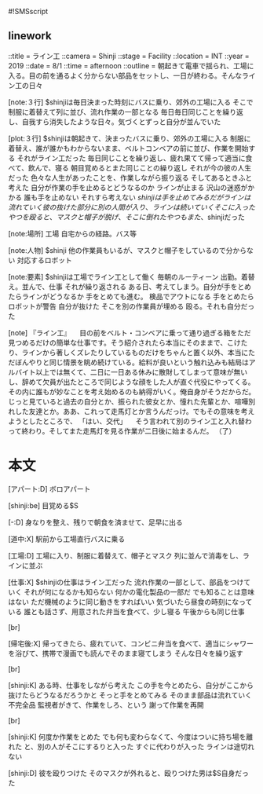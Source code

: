#!SMSscript

## linework

::title = ライン工
::camera = Shinji
::stage = Facility
::location = INT
::year = 2019
::date = 8/1
::time = afternoon
::outline = 朝起きて電車で揺られ、工場に入る。目の前を通るよく分からない部品をセットし、一日が終わる。そんなライン工の日々

[note:３行]
$shinjiは毎日決まった時刻にバスに乗り、郊外の工場に入る
そこで制服に着替えて列に並び、流れ作業の一部となる
毎日毎日同じことを繰り返し、自我すら消失したような日々。気づくとずっと自分が並んでいた

[plot:３行]
$shinjiは朝起きて、決まったバスに乗り、郊外の工場に入る
制服に着替え、誰が誰かもわからないまま、ベルトコンベアの前に並び、作業を開始する
それがライン工だった
毎日同じことを繰り返し、疲れ果てて帰って適当に食べて、飲んで、寝る
朝目覚めるとまた同じことの繰り返し
それが今の彼の人生だった
色々な人生があったことを、作業しながら振り返る
そしてあるときふと考えた
自分が作業の手を止めるとどうなるのか
ラインが止まる
沢山の迷惑がかかる
誰も手を止めない
それすら考えない
$shinjiは手を止めてみる
だがラインは流れていく
彼の抜けた部分に別の人間が入り、ラインは続いていく
そこに入ったやつを殴ると、マスクと帽子が脱げ、そこに倒れたやつもまた、$shinjiだった

[note:場所]
工場
自宅からの経路。バス等

[note:人物]
$shinji
他の作業員もいるが、マスクと帽子をしているので分からない
対応するロボット

[note:要素]
$shinjiは工場でライン工として働く
毎朝のルーティーン
出勤。着替え。並んで、仕事
それが繰り返される
ある日、考えてしまう。自分が手をとめたらラインがどうなるか
手をとめても進む。
検品でアウトになる
手をとめたらロボットが警告
自分が抜けた
そこを別の作業員が埋める
殴る。それも自分だった

[note]
『ライン工』
　目の前をベルト・コンベアに乗って通り過ぎる箱をただ見つめるだけの簡単な仕事です。そう紹介されたら本当にそのままで、こけたり、ラインから著しくズレたりしているものだけをちゃんと置く以外、本当にただぼんやりと同じ情景を眺め続けている。給料が良いという触れ込みも結局はアルバイト以上では無くて、二日に一日ある休みに散財してしまって意味が無いし、辞めて欠員が出たところで同じような顔をした人が直ぐ代役にやってくる。その内に誰もが妙なことを考え始めるのも納得がいく。俺自身がそうだからだ。じっと見ていると過去の自分とか、振られた彼女とか、憧れた先輩とか、喧嘩別れした友達とか。ああ、これって走馬灯とか言うんだっけ。でもその意味を考えようとしたところで、
「はい、交代」
　そう言われて別のライン工と入れ替わって終わり。そしてまた走馬灯を見る作業が二日後に始まるんだ。
（了）


# 本文

[アパート:D]
ボロアパート

[shinji:be]
目覚める$S

[-:D]
身なりを整え、残りで朝食を済ませて、足早に出る

[道中:X]
駅前から工場直行バスに乗る

[工場:D]
工場に入り、制服に着替えて、帽子とマスク
列に並んで消毒をし、ラインに並ぶ

[仕事:X]
$shinjiの仕事はライン工だった
流れ作業の一部として、部品をつけていく
それが何になるかも知らない
何かの電化製品の一部だ
でも知ることは意味はない
ただ機械のように同じ動きをすればいい
気づいたら昼食の時刻になっている
誰とも話さず、用意された弁当を食べて、少し寝る
午後からも同じ仕事

[br]

[帰宅後:X]
帰ってきたら、疲れていて、コンビニ弁当を食べて、適当にシャワーを浴びて、携帯で漫画でも読んでそのまま寝てしまう
そんな日々を繰り返す

[br]

[shinji:K]
ある時、仕事をしながら考えた
この手を今とめたら、自分がここから抜けたらどうなるだろうかと
そっと手をとめてみる
そのまま部品は流れていく
不完全品
監視者がきて、作業をしろ、という
謝って作業を再開

[br]

[shinji:K]
何度か作業をとめた
でも何も変わらなくて、今度はついに持ち場を離れた
と、別の人がそこにするりと入った
すぐに代わりが入った
ラインは途切れない

[shinji:D]
彼を殴りつけた
そのマスクが外れると、殴りつけた男は$S自身だった
